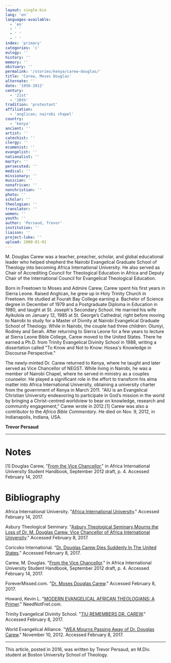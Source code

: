 ```yaml
---
layout: single-bio
lang: 'en'
languages-available:
  - 'en'
  - ' '
  - ' '
  - ' '
index: 'primary'
categories: 'c'
eulogy: ''
history: ''
memory: ''
obituary: ''
permalink: '/stories/kenya/carew-douglas/'
title: 'Carew, Moses Douglas'
alternate: ''
date: '1956-2012'
century:
  - '21st'
  - '20th'
tradition: 'protestant'
affiliation:
  - 'anglican; nairobi chapel'
country:
  - 'kenya'
ancient: ''
artist: ''
catechist: ''
clergy: ''
ecumenist: ''
evangelist: ''
nationalist: ''
martyr: ''
persecuted: ''
medical: ''
missionary: ''
musician: ''
nonafrican: ''
nonchristian: ''
photo: ''
scholar: ''
theologian: ''
translator: ''
women: ''
youth: ''
author: 'Persaud, Trevor'
institution: ''
liaison: ''
project-luke: ''
upload: 2000-01-01
---
```



M. Douglas Carew was a teacher, preacher, scholar, and global educational leader who helped shepherd the Nairobi Evangelical Graduate School of Theology into becoming Africa International University. He also served as Chair of Accrediting Council for Theological Education in Africa and Deputy Chair of the International Council for Evangelical Theological Education.

Born in Freetown to Moses and Admire Carew, Carew spent his first years in Sierra Leone. Raised Anglican, he grew up in Holy Trinity Church in Freetown. He studied at Fourah Bay College earning a  Bachelor of Science degree in December of 1979 and  a Postgraduate Diploma in Education in 1980, and taught at St. Joseph's Secondary School. He married his wife Ayikulola on January 12, 1985 at St. George&rsquo;s Cathedral, right before moving to Nairobi to study for a Master of Divnity at Nairobi Evangelical Graduate School of Theology. While in Nairobi, the couple had three children: Oluniyi, Rodney and Serah. After returning to Sierra Leone for a few years to lecture at Sierra Leone Bible College, Carew moved to the United States. There he earned a Ph.D. from Trinity Evangelical Divinity School in 1988, writing a dissertation called &quot;To Know and Not to Know: Hosea's Knowledge in Discourse Perspective.&quot;

The newly-minted Dr. Carew returned to Kenya, where he taught and later served as Vice Chancellor of NEGST. While living in Nairobi, he was a member of Nairobi Chapel, where he served in ministry as a couples counselor. He played a significant role in the effort to transform his alma matter into Africa International University, obtaining a university charter from the government of Kenya in March 2011. &quot;AIU is an Evangelical Christian University endeavoring to participate in God’s mission in the world by bringing a Christ-centred worldview to bear on knowledge, research and community engagement,&quot; Carew wrote in 2012.[1] Carew was also a contributor to the *Africa Bible Commentary*. He died on Nov. 9, 2012, in Indianapolis, Indiana, USA.

**Trevor Persaud**

---

# Notes

[1] Douglas Carew, &quot;[From the Vice Chancellor](http://www.aiu.ac.ke/Downloads/General/student_handbook-_draft_sept_2012.pdf),&quot; in Africa International University Student Handbook, September 2012 draft, p. 4. Accessed February 14, 2017.

# Bibliography

Africa International University. &quot;[Africa International University](http://www.aiu.ac.ke/index.php/about-aiu/our-history.html).&quot; Accessed February 14, 2017.

Asbury Theological Seminary. &quot;[Asbury Theological Seminary Mourns the Loss of Dr. M. Douglas Carew, Vice Chancellor of Africa International University](http://asburyseminary.edu/news/asbury-theological-seminary-mourns-the-loss-of-dr-m-douglas-carew-vice-chancellor-of-africa-international-university/).&quot; Accessed February 8, 2017.

Coricoko International. &quot;[Dr. Douglas Carew Dies Suddenly In The United States](https://cocorioko.info/africa-international-university-vice-chancellor-dr-douglas-carew-dies-suddenly-while-on-official-trip-in-the-united-states/).&quot; Accessed February 8, 2017.

Carew, M. Douglas. &quot;[From the Vice Chancellor](http://www.aiu.ac.ke/Downloads/General/student_handbook-_draft_sept_2012.pdf).&quot; In Africa International University Student Handbook, September 2012 draft, p. 4. Accessed February 14, 2017.

ForeverMissed.com. &quot;[Dr. Moses Douglas Carew](http://www.forevermissed.com/douglas-carew#about).&quot; Accessed February 8, 2017.

Howard, Kevin L. &quot;[MODERN EVANGELICAL AFRICAN THEOLOGIANS: A Primer](http://www.neednotfret.com/content/view/211/47/).&quot; NeedNotFret.com.

Trinity Evangelical Divinity School. &quot;[TIU REMEMBERS DR. CAREW](http://www.trinitytown.com/s/954/social.aspx?sid=954&gid=1&pgid=252&cid=2189&ecid=2189&crid=0).&quot; Accessed February 8, 2017.

World Evangelical Alliance. &quot;[WEA Mourns Passing Away of Dr. Douglas Carew](https://worldea.org/news/4118/wea-mourns-passing-away-of-dr-douglas-carew).&quot; November 10, 2012. Accessed February 8, 2017.

---

This article, posted in 2016, was written by Trevor Persaud, an M.Div. student at Boston University School of Theology.